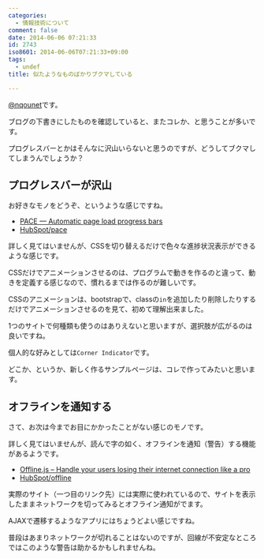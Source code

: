 ```yaml
---
categories:
  - 情報技術について
comment: false
date: 2014-06-06 07:21:33
id: 2743
iso8601: 2014-06-06T07:21:33+09:00
tags:
  - undef
title: 似たようなものばかりブクマしている

---
```


<p><a href="https://twitter.com/nqounet">@nqounet</a>です。</p>

<p>ブログの下書きにしたものを確認していると、またコレか、と思うことが多いです。</p>

<p>プログレスバーとかはそんなに沢山いらないと思うのですが、どうしてブクマしてしまうんでしょうか？</p>



<h2>プログレスバーが沢山</h2>

<p>お好きなモノをどうぞ、というような感じですね。</p>

<ul>
<li><a href="http://github.hubspot.com/pace/docs/welcome/">PACE — Automatic page load progress bars</a></li>
<li><a href="https://github.com/HubSpot/pace">HubSpot/pace</a></li>
</ul>

<p>詳しく見てはいませんが、CSSを切り替えるだけで色々な進捗状況表示ができるような感じです。</p>

<p>CSSだけでアニメーションさせるのは、プログラムで動きを作るのと違って、動きを定義する感じなので、慣れるまでは作るのが難しいです。</p>

<p>CSSのアニメーションは、bootstrapで、classの<code>in</code>を追加したり削除したりするだけでアニメーションさせるのを見て、初めて理解出来ました。</p>

<p>1つのサイトで何種類も使うのはありえないと思いますが、選択肢が広がるのは良いですね。</p>

<p>個人的な好みとしては<code>Corner Indicator</code>です。</p>

<p>どこか、というか、新しく作るサンプルページは、コレで作ってみたいと思います。</p>

<h2>オフラインを通知する</h2>

<p>さて、お次は今までお目にかかったことがない感じのモノです。</p>

<p>詳しく見てはいませんが、読んで字の如く、オフラインを通知（警告）する機能があるようです。</p>

<ul>
<li><a href="http://github.hubspot.com/offline/docs/welcome/">Offline.js – Handle your users losing their internet connection like a pro</a></li>
<li><a href="https://github.com/HubSpot/offline">HubSpot/offline</a></li>
</ul>

<p>実際のサイト（一つ目のリンク先）には実際に使われているので、サイトを表示したままネットワークを切ってみるとオフライン通知がでます。</p>

<p>AJAXで遷移するようなアプリにはちょうどよい感じですね。</p>

<p>普段はあまりネットワークが切れることはないのですが、回線が不安定なところではこのような警告は助かるかもしれませんね。</p>
    	